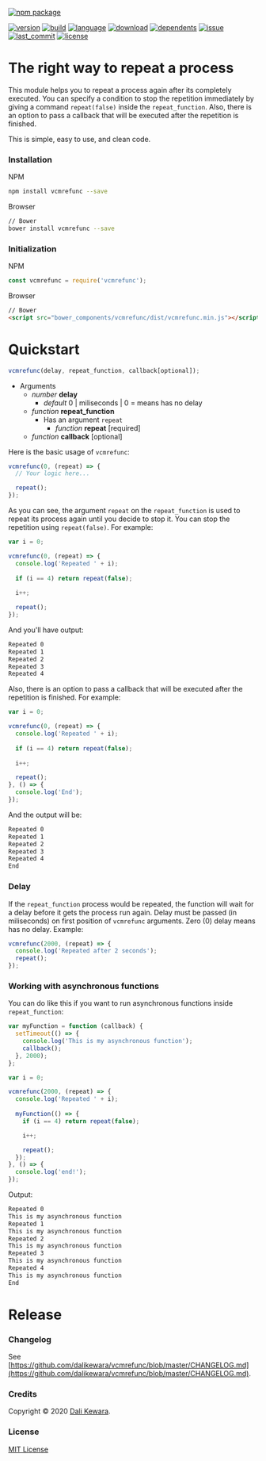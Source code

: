 [![npm package](https://nodei.co/npm/vcmrefunc.png?downloads=true&downloadRank=true&stars=true)](https://nodei.co/npm/vcmrefunc/)

[![version](https://img.shields.io/npm/v/vcmrefunc.svg?style=flat)](https://img.shields.io/npm/v/vcmrefunc.svg?style=flat)
[![build](https://img.shields.io/circleci/project/github/dalikewara/vcmrefunc.svg?style=flat)](https://img.shields.io/circleci/project/github/dalikewara/vcmrefunc.svg?style=flat)
[![language](https://img.shields.io/github/languages/top/dalikewara/vcmrefunc.svg?style=flat)](https://img.shields.io/github/languages/top/dalikewara/vcmrefunc.svg?style=flat)
[![download](https://img.shields.io/npm/dt/vcmrefunc.svg?style=flat)](https://img.shields.io/npm/dt/vcmrefunc.svg?style=flat)
[![dependents](https://img.shields.io/librariesio/dependents/npm/vcmrefunc.svg?style=flat)](https://img.shields.io/librariesio/dependents/npm/vcmrefunc.svg?style=flat)
[![issue](https://img.shields.io/github/issues/dalikewara/vcmrefunc.svg?style=flat)](https://img.shields.io/github/issues/dalikewara/vcmrefunc.svg?style=flat)
[![last_commit](https://img.shields.io/github/last-commit/dalikewara/vcmrefunc.svg?style=flat)](https://img.shields.io/github/last-commit/dalikewara/vcmrefunc.svg?style=flat)
[![license](https://img.shields.io/npm/l/vcmrefunc.svg?style=flat)](https://img.shields.io/npm/l/vcmrefunc.svg?style=flat)

# The right way to repeat a process

This module helps you to repeat a process again after its completely executed. You can specify a condition to stop the repetition immediately by giving a command `repeat(false)` inside the `repeat_function`. Also, there is an option to pass a callback that will be executed after the repetition is finished.

This is simple, easy to use, and clean code.

### Installation
NPM

```bash
npm install vcmrefunc --save
```

Browser

```bash
// Bower
bower install vcmrefunc --save
```

### Initialization
NPM

```javascript
const vcmrefunc = require('vcmrefunc');
```

Browser

```html
// Bower
<script src="bower_components/vcmrefunc/dist/vcmrefunc.min.js"></script>
```

# Quickstart

```javascript
vcmrefunc(delay, repeat_function, callback[optional]);
```

- Arguments
  - *number* **delay**
    - *default* 0 | miliseconds | 0 = means has no delay
  - *function* **repeat_function**
    - Has an argument `repeat`
      - *function* **repeat** [required]
  - *function* **callback** [optional]

Here is the basic usage of `vcmrefunc`:

```javascript
vcmrefunc(0, (repeat) => {
  // Your logic here...

  repeat();
});
```

As you can see, the argument `repeat` on the `repeat_function` is used to repeat its process again until you decide to stop it. You can stop the repetition using `repeat(false)`. For example:

```javascript
var i = 0;

vcmrefunc(0, (repeat) => {
  console.log('Repeated ' + i);
  
  if (i == 4) return repeat(false);
  
  i++;

  repeat();
});
```

And you'll have output:

```bash
Repeated 0
Repeated 1
Repeated 2
Repeated 3
Repeated 4
```

Also, there is an option to pass a callback that will be executed after the repetition is finished. For example:

```javascript
var i = 0;

vcmrefunc(0, (repeat) => {
  console.log('Repeated ' + i);
  
  if (i == 4) return repeat(false);
  
  i++;

  repeat();
}, () => {
  console.log('End');
});
```

And the output will be:

```bash
Repeated 0
Repeated 1
Repeated 2
Repeated 3
Repeated 4
End
```

### Delay

If the `repeat_function` process would be repeated, the function will wait for a delay before it gets the process run again. Delay must be passed (in miliseconds) on first position of `vcmrefunc` arguments. Zero (0) delay means has no delay. Example:

```javascript
vcmrefunc(2000, (repeat) => {
  console.log('Repeated after 2 seconds');
  repeat();
});
```

### Working with asynchronous functions

You can do like this if you want to run asynchronous functions inside `repeat_function`:

```javascript
var myFunction = function (callback) {
  setTimeout(() => {
    console.log('This is my asynchronous function');
    callback();
  }, 2000);
};

var i = 0;

vcmrefunc(2000, (repeat) => {
  console.log('Repeated ' + i);
  
  myFunction(() => {
    if (i == 4) return repeat(false);

    i++;

    repeat();
  });
}, () => {
  console.log('end!');
});
```

Output:

```bash
Repeated 0
This is my asynchronous function
Repeated 1
This is my asynchronous function
Repeated 2
This is my asynchronous function
Repeated 3
This is my asynchronous function
Repeated 4
This is my asynchronous function
End
```

# Release

### Changelog
See [https://github.com/dalikewara/vcmrefunc/blob/master/CHANGELOG.md](https://github.com/dalikewara/vcmrefunc/blob/master/CHANGELOG.md).

### Credits
Copyright &copy; 2020 [Dali Kewara](https://www.dalikewara.com).

### License
[MIT License](https://github.com/dalikewara/vcmrefunc/blob/master/LICENSE)